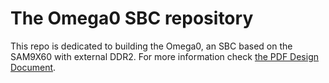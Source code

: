 # The Omega0 SBC repository

This repo is dedicated to building the Omega0, an SBC based on the SAM9X60 with external DDR2.
For more information check [the PDF Design Document](./Designdoc/document.pdf).
